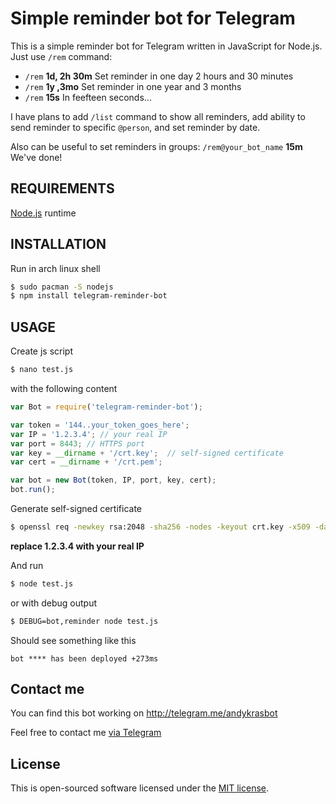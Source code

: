 Simple reminder bot for Telegram
=======================================
This is a simple reminder bot for Telegram written in JavaScript for Node.js. Just use `/rem` command:
* `/rem` **1d, 2h   30m** Set reminder in one day 2 hours and 30 minutes
* `/rem` **1y ,3mo** Set reminder in one year and 3 months
* `/rem` **15s**    In feefteen seconds...

I have plans to add `/list` command to show all reminders, add ability to send reminder to specific `@person`, and set reminder by date.

Also can be useful to set reminders in groups: `/rem@your_bot_name` **15m** We've done!

REQUIREMENTS
------------
[Node.js](https://nodejs.org) runtime

INSTALLATION
------------
Run in arch linux shell
```sh
$ sudo pacman -S nodejs
$ npm install telegram-reminder-bot
```

USAGE
-----
Create js script 
```sh
$ nano test.js
```
with the following content
```javascript
var Bot = require('telegram-reminder-bot');

var token = '144..your_token_goes_here';
var IP = '1.2.3.4'; // your real IP
var port = 8443; // HTTPS port
var key = __dirname + '/crt.key';  // self-signed certificate
var cert = __dirname + '/crt.pem';

var bot = new Bot(token, IP, port, key, cert);
bot.run();
```

Generate self-signed certificate
```sh
$ openssl req -newkey rsa:2048 -sha256 -nodes -keyout crt.key -x509 -days 365 -out crt.pem -subj "/C=IT/ST=state/L=location/O=description/CN=1.2.3.4"
```
**replace 1.2.3.4 with your real IP**

And run
```sh
$ node test.js
```
or with debug output
```sh
$ DEBUG=bot,reminder node test.js
```

Should see something like this
```
bot **** has been deployed +273ms
```

Contact me
----------
You can find this bot working on http://telegram.me/andykrasbot

Feel free to contact me [via Telegram](http://telegram.me/andykras)

License
-------
This is open-sourced software licensed under the [MIT license](http://opensource.org/licenses/MIT).
